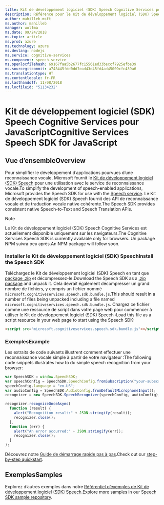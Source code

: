 ```yaml
---
title: Kit de développement logiciel (SDK) Speech Cognitive Services pour JavaScript
description: Référence pour le Kit de développement logiciel (SDK) Speech Cognitive Services pour JavaScript
author: mahilleb-msft
ms.author: mahilleb
manager: wolfma
ms.date: 09/24/2018
ms.topic: article
ms.prod: azure
ms.technology: azure
ms.devlang: nodejs
ms.service: cognitive-services
ms.component: speech-service
ms.openlocfilehash: 69167faa5b2677fc15561ed33beccf7925efbe39
ms.sourcegitcommit: a748445fdd0dd7ead43d45fd4ad45009cfc439a6
ms.translationtype: HT
ms.contentlocale: fr-FR
ms.lasthandoff: 11/08/2018
ms.locfileid: "51134232"
---
```

# <a name="cognitive-services-speech-sdk-for-javascript"></a><span data-ttu-id="74558-103">Kit de développement logiciel (SDK) Speech Cognitive Services pour JavaScript</span><span class="sxs-lookup"><span data-stu-id="74558-103">Cognitive Services Speech SDK for JavaScript</span></span>

## <a name="overview"></a><span data-ttu-id="74558-104">Vue d’ensemble</span><span class="sxs-lookup"><span data-stu-id="74558-104">Overview</span></span>

<span data-ttu-id="74558-105">Pour simplifier le développement d’applications pourvues d’une reconnaissance vocale, Microsoft fournit le [Kit de développement logiciel (SDK) Speech](https://aka.ms/csspeech) pour une utilisation avec le service de reconnaissance vocale.</span><span class="sxs-lookup"><span data-stu-id="74558-105">To simplify the development of speech-enabled applications, Microsoft provides the Speech SDK for use with the [Speech service](https://aka.ms/csspeech).</span></span>
<span data-ttu-id="74558-106">Le Kit de développement logiciel (SDK) Speech fournit des API de reconnaissance vocale et de traduction vocale native cohérente.</span><span class="sxs-lookup"><span data-stu-id="74558-106">The Speech SDK provides consistent native Speech-to-Text and Speech Translation APIs.</span></span>

> [!NOTE]
> <span data-ttu-id="74558-107">Le Kit de développement logiciel (SDK) Speech Cognitive Services est actuellement disponible uniquement sur les navigateurs.</span><span class="sxs-lookup"><span data-stu-id="74558-107">The Cognitive Services Speech SDK is currently available only for browsers.</span></span>
> <span data-ttu-id="74558-108">Un package NPM suivra peu après.</span><span class="sxs-lookup"><span data-stu-id="74558-108">An NPM package will follow soon.</span></span>

### <a name="install-the-speech-sdk"></a><span data-ttu-id="74558-109">Installer le Kit de développement logiciel (SDK) Speech</span><span class="sxs-lookup"><span data-stu-id="74558-109">Install the Speech SDK</span></span>

<span data-ttu-id="74558-110">Téléchargez le Kit de développement logiciel (SDK) Speech en tant que [package .zip](https://aka.ms/csspeech/jsbrowserpackage) et décompressez-le.</span><span class="sxs-lookup"><span data-stu-id="74558-110">Download the Speech SDK as a [.zip package](https://aka.ms/csspeech/jsbrowserpackage) and unpack it.</span></span>
<span data-ttu-id="74558-111">Cela devrait également décompresser un grand nombre de fichiers, y compris un fichier nommé `microsoft.cognitiveservices.speech.sdk.bundle.js`.</span><span class="sxs-lookup"><span data-stu-id="74558-111">This should result in a number of files being unpacked including a file named `microsoft.cognitiveservices.speech.sdk.bundle.js`.</span></span>
<span data-ttu-id="74558-112">Chargez ce fichier comme une ressource de script dans votre page web pour commencer à utiliser le Kit de développement logiciel (SDK) Speech :</span><span class="sxs-lookup"><span data-stu-id="74558-112">Load this file as a script resource in your web page to start using the Speech SDK:</span></span>

```html
<script src="microsoft.cognitiveservices.speech.sdk.bundle.js"></script>
```

### <a name="example"></a><span data-ttu-id="74558-113">Exemples</span><span class="sxs-lookup"><span data-stu-id="74558-113">Example</span></span> 

<span data-ttu-id="74558-114">Les extraits de code suivants illustrent comment effectuer une reconnaissance vocale simple à partir de votre navigateur :</span><span class="sxs-lookup"><span data-stu-id="74558-114">The following code snippets illustrates how to do simple speech recognition from your browser:</span></span>

```javascript 
var SpeechSDK = window.SpeechSDK;
var speechConfig = SpeechSDK.SpeechConfig.fromSubscription("your-subscription-key", "your-service-region");
speechConfig.language = "en-US";
var audioConfig = SpeechSDK.AudioConfig.fromDefaultMicrophoneInput();
recognizer = new SpeechSDK.SpeechRecognizer(speechConfig, audioConfig);

recognizer.recognizeOnceAsync(
  function (result) {
    alert("Recognition result:" + JSON.stringify(result));
    recognizer.close();
  },
  function (err) {
    alert("An error occurred:" + JSON.stringify(err));
    recognizer.close();
  }
);
``` 

<span data-ttu-id="74558-115">Découvrez notre [Guide de démarrage rapide pas à pas](/azure/cognitive-services/speech-service/quickstart-js-browser).</span><span class="sxs-lookup"><span data-stu-id="74558-115">Check out our [step-by-step quickstart](/azure/cognitive-services/speech-service/quickstart-js-browser).</span></span>

## <a name="samples"></a><span data-ttu-id="74558-116">Exemples</span><span class="sxs-lookup"><span data-stu-id="74558-116">Samples</span></span>

<span data-ttu-id="74558-117">Explorez d’autres exemples dans notre [Référentiel d’exemples de Kit de développement logiciel (SDK) Speech](https://aka.ms/csspeech/samples).</span><span class="sxs-lookup"><span data-stu-id="74558-117">Explore more samples in our [Speech SDK sample repository](https://aka.ms/csspeech/samples).</span></span>
